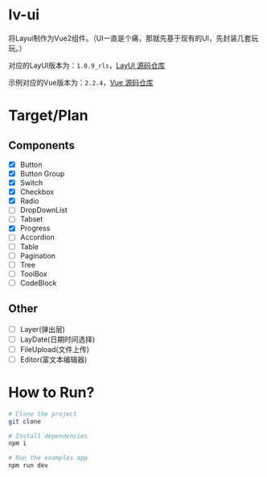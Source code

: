 # lv-ui
将Layui制作为Vue2组件。（UI一直是个痛，那就先基于现有的UI，先封装几套玩玩。）

对应的LayUI版本为：`1.0.9_rls`，[LayUI 源码仓库](https://github.com/sentsin/layui)

示例对应的Vue版本为：`2.2.4`，[Vue 源码仓库](https://github.com/vuejs/vue)

# Target/Plan

## Components

- [x] Button
- [x] Button Group
- [x] Switch
- [x] Checkbox
- [x] Radio
- [ ] DropDownList
- [ ] Tabset 
- [x] Progress
- [ ] Accordion 
- [ ] Table
- [ ] Pagination
- [ ] Tree
- [ ] ToolBox
- [ ] CodeBlock

## Other

- [ ] Layer(弹出层)
- [ ] LayDate(日期时间选择)
- [ ] FileUpload(文件上传)
- [ ] Editor(富文本编辑器)

# How to Run?

```bash
# Clone the project
git clone 

# Install dependencies
npm i 

# Run the examples app
npm run dev
```
